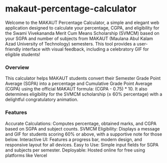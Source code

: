 # makaut-percentage-calculator

Welcome to the MAKAUT Percentage Calculator, a simple and elegant web application designed to calculate your percentage, CGPA, and eligibility for the Swami Vivekananda Merit Cum Means Scholarship (SVMCM) based on your SGPA and number of subjects from MAKAUT (Maulana Abul Kalam Azad University of Technology) semesters. This tool provides a user-friendly interface with visual feedback, including a celebratory GIF for eligible students!

### Overview

This calculator helps MAKAUT students convert their Semester Grade Point Average (SGPA) into a percentage and Cumulative Grade Point Average (CGPA) using the official MAKAUT formula: (CGPA - 0.75) * 10. It also determines eligibility for the SVMCM scholarship (≥ 60% percentage) with a delightful congratulatory animation.

### Features

Accurate Calculations: Computes percentage, obtained marks, and CGPA based on SGPA and subject counts.
SVMCM Eligibility: Displays a message and GIF for students scoring 60% or above, with a supportive note for those below.
Interactive UI: Features a progress bar, modern design, and responsive layout for all devices.
Easy to Use: Simple input fields for SGPA and subjects per semester.
Deployable: Hosted online for free using platforms like Vercel
